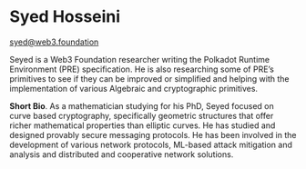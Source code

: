 # Syed Hosseini

syed@web3.foundation

Seyed is a Web3 Foundation researcher writing the Polkadot Runtime Environment (PRE) specification. He is also researching some of PRE’s primitives to see if they can be improved or simplified and helping with the implementation of various Algebraic and cryptographic primitives.

**Short Bio**. As a mathematician studying for his PhD, Seyed focused on curve based cryptography, specifically geometric structures that offer richer mathematical properties than elliptic curves. He has studied and designed provably secure messaging protocols. He has been involved in the development of various network protocols, ML-based attack mitigation and analysis and distributed and cooperative network solutions.
